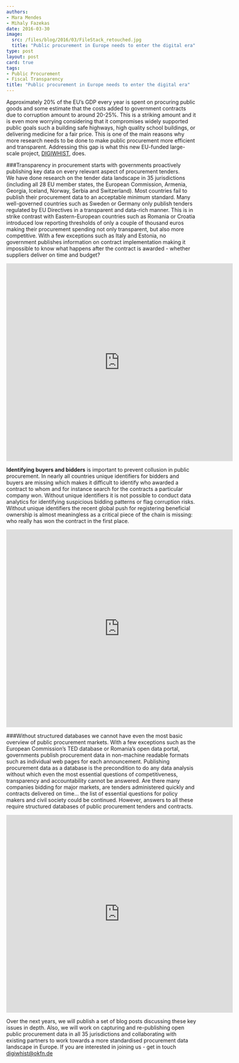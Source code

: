 ```yaml
---
authors:
- Mara Mendes
- Mihaly Fazekas
date: 2016-03-30
image:
  src: /files/blog/2016/03/FileStack_retouched.jpg
  title: "Public procurement in Europe needs to enter the digital era"
type: post
layout: post
card: true
tags:
- Public Procurement
- Fiscal Transparency
title: "Public procurement in Europe needs to enter the digital era"
---
```

Approximately 20% of the EU’s GDP every year is spent on procuring public goods and some estimate that the costs added to government contracts due to corruption amount to around 20-25%. This is a striking amount and it is even more worrying considering that it compromises widely supported public goals such a building safe highways, high quality school buildings, or delivering medicine for a fair price. This is one of the main reasons why more research needs to be done to make public procurement more efficient and transparent. Addressing this gap is what this new EU-funded large-scale project, <a href="http://digiwhist.eu">DIGIWHIST</a>, does. 

###Transparency in procurement starts with governments proactively publishing key data on every relevant aspect of procurement tenders.  
We have done research on the tender data landscape in 35 jurisdictions (including all 28 EU member states, the European Commission, Armenia, Georgia, Iceland, Norway, Serbia and Switzerland). Most countries fail to publish their procurement data to an acceptable minimum standard. Many well-governed countries such as Sweden or Germany only publish tenders regulated by EU Directives in a transparent and data-rich manner. This is in strike contrast with Eastern-European countries such as Romania or Croatia introduced low reporting thresholds of only a couple of thousand euros making their procurement spending not only transparent, but also more competitive. With a few exceptions such as Italy and Estonia, no government publishes information on contract implementation making it impossible to know what happens after the contract is awarded - whether suppliers deliver on time and budget?
<iframe src="https://opentender.eu/mapping/iframe.html#?nr=5&sub=5" frameborder="0" width="600px" height="524px"></iframe>

**Identifying buyers and bidders** is important to prevent collusion in public procurement. In nearly all countries unique identifiers for bidders and buyers are missing which makes it difficult to identify who awarded a contract to whom and for instance search for the contracts a particular company won. Without unique identifiers it is not possible to conduct data analytics for identifying suspicious bidding patterns or flag corruption risks. Without unique identifiers the recent global push for registering beneficial ownership is almost meaningless as a critical piece of the chain is missing: who really has won the contract in the first place.
<iframe src="https://opentender.eu/mapping/iframe.html#?nr=14" frameborder="0" width="600px" height="524px"></iframe>

###Without structured databases we cannot have even the most basic overview of public procurement markets.
With a few exceptions such as the European Commission’s TED database or Romania’s open data portal, governments publish procurement data in non-machine readable formats such as individual web pages for each announcement. Publishing procurement data as a database is the precondition to do any data analysis without which even the most essential questions of competitiveness, transparency and accountability cannot be answered. Are there many companies bidding for major markets, are tenders administered quickly and contracts delivered on time... the list of essential questions for policy makers and civil society could be continued. However, answers to all these require structured databases of public procurement tenders and contracts.
<iframe src="https://opentender.eu/mapping/iframe.html#?nr=10" frameborder="0" width="600px" height="524px"></iframe>

Over the next years, we will publish a set of blog posts discussing these key issues in depth. Also, we will work on capturing and re-publishing open public procurement data in all 35 jurisdictions and collaborating with existing partners to work towards a more standardised procurement data landscape in Europe. If you are interested in joining us - get in touch <a href="mailto:digiwhist@okfn.de">digiwhist@okfn.de</a>


